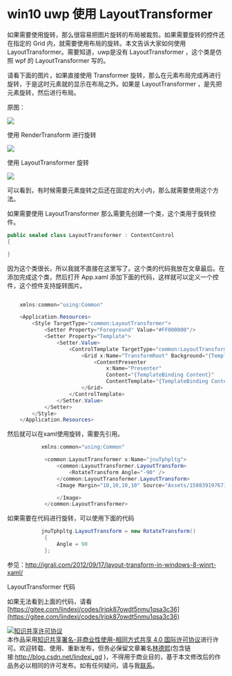 # win10 uwp 使用 LayoutTransformer

如果需要使用旋转，那么很容易把图片旋转的布局被裁剪。如果需要旋转的控件还在指定的 Grid 内，就需要使用布局的旋转。本文告诉大家如何使用 LayoutTransformer。需要知道，uwp是没有 LayoutTransformer ，这个类是仿照 wpf 的 LayoutTransformer 写的。

<!--more-->

请看下面的图片，如果直接使用 Transformer 旋转，那么在元素布局完成再进行旋转，于是这时元素就的显示在布局之外。如果是 LayoutTransformer ，是先把元素旋转，然后进行布局。

原图：

![](http://image.acmx.xyz/34fdad35-5dfe-a75b-2b4b-8c5e313038e2%2F201711521149.jpg)

使用 RenderTransform 进行旋转

![](http://image.acmx.xyz/34fdad35-5dfe-a75b-2b4b-8c5e313038e2%2F201711521312.jpg)

使用 LayoutTransformer 旋转

![](http://image.acmx.xyz/34fdad35-5dfe-a75b-2b4b-8c5e313038e2%2F2017115205320.jpg)

可以看到，有时候需要元素旋转之后还在固定的大小内，那么就需要使用这个方法。

如果需要使用 LayoutTransformer 那么需要先创建一个类，这个类用于旋转控件。

```csharp
public sealed class LayoutTransformer : ContentControl
{

}
```

因为这个类很长，所以我就不直接在这里写了。这个类的代码我放在文章最后。在添加完成这个类，然后打开 App.xaml 添加下面的代码，这样就可以定义一个控件，这个控件支持旋转图片。

```csharp

    xmlns:common="using:Common"

    <Application.Resources>
        <Style TargetType="common:LayoutTransformer">
            <Setter Property="Foreground" Value="#FF000000"/>
            <Setter Property="Template">
                <Setter.Value>
                    <ControlTemplate TargetType="common:LayoutTransformer">
                        <Grid x:Name="TransformRoot" Background="{TemplateBinding Background}">
                            <ContentPresenter
                                x:Name="Presenter"
                                Content="{TemplateBinding Content}"
                                ContentTemplate="{TemplateBinding ContentTemplate}"/>
                        </Grid>
                    </ControlTemplate>
                </Setter.Value>
            </Setter>
        </Style>
    </Application.Resources>
```

然后就可以在xaml使用旋转，需要先引用。

```csharp
           xmlns:common="using:Common"

            <common:LayoutTransformer x:Name="jnuTphpltg">
                <common:LayoutTransformer.LayoutTransform>
                    <RotateTransform Angle="-90" />
                </common:LayoutTransformer.LayoutTransform>
                <Image Margin="10,10,10,10" Source="Assets/158839197671.jpg" RenderTransformOrigin="0.5,0.5">

                </Image>
            </common:LayoutTransformer>

```

如果需要在代码进行旋转，可以使用下面的代码

```csharp
		   jnuTphpltg.LayoutTransform = new RotateTransform()
            {
                Angle = 90
            };
```		



参见：http://igrali.com/2012/09/17/layout-transform-in-windows-8-winrt-xaml/

LayoutTransformer 代码

<script src="https://gist.github.com/lindexi/5e71b24447a36f383493dce0858dd55a.js"></script>

如果无法看到上面的代码，请看[https://gitee.com/lindexi/codes/lrjpk87owdt5nmu1qsa3c36](https://gitee.com/lindexi/codes/lrjpk87owdt5nmu1qsa3c36)

<a rel="license" href="http://creativecommons.org/licenses/by-nc-sa/4.0/"><img alt="知识共享许可协议" style="border-width:0" src="https://licensebuttons.net/l/by-nc-sa/4.0/88x31.png" /></a><br />本作品采用<a rel="license" href="http://creativecommons.org/licenses/by-nc-sa/4.0/">知识共享署名-非商业性使用-相同方式共享 4.0 国际许可协议</a>进行许可。欢迎转载、使用、重新发布，但务必保留文章署名[林德熙](http://blog.csdn.net/lindexi_gd)(包含链接:http://blog.csdn.net/lindexi_gd )，不得用于商业目的，基于本文修改后的作品务必以相同的许可发布。如有任何疑问，请与我[联系](mailto:lindexi_gd@163.com)。  